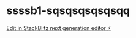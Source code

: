 # ssssb1-sqsqsqsqsqsqq

[Edit in StackBlitz next generation editor ⚡️](https://stackblitz.com/~/github.com/ArthurPhyto/ssssb1-sqsqsqsqsqsqq)